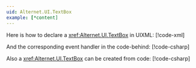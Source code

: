 ```yaml
---
uid: Alternet.UI.TextBox
example: [*content]
---
```


Here is how to declare a <xref:Alternet.UI.TextBox> in UIXML:
[!code-xml[](examples/ExampleWindow.uixml#CreateUixmlDeclaration)]

And the corresponding event handler in the code-behind:
[!code-csharp[](examples/ExampleWindow.uixml.cs#TextBoxEventHandler)]

Also a <xref:Alternet.UI.TextBox> can be created from code:
[!code-csharp[](examples/ExampleWindow.uixml.cs#TextBoxCSharpCreation)]
